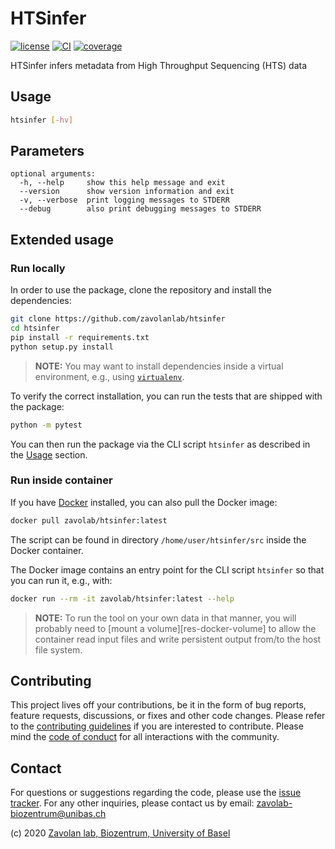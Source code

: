 # HTSinfer

[![license][badge-license]][badge-url-license]
[![CI][badge-ci]][badge-url-ci]
[![coverage][badge-coverage]][badge-url-coverage]

HTSinfer infers metadata from High Throughput Sequencing (HTS) data

## Usage

```sh
htsinfer [-hv]
```

## Parameters

```console
optional arguments:
  -h, --help     show this help message and exit
  --version      show version information and exit
  -v, --verbose  print logging messages to STDERR
  --debug        also print debugging messages to STDERR
```

## Extended usage

### Run locally

In order to use the package, clone the repository and install the dependencies:

```sh
git clone https://github.com/zavolanlab/htsinfer
cd htsinfer
pip install -r requirements.txt
python setup.py install
```

> **NOTE:** You may want to install dependencies inside a virtual environment,
> e.g., using [`virtualenv`][res-virtualenv].

To verify the correct installation, you can run the tests that are shipped with
the package:

```sh
python -m pytest
```

You can then run the package via the CLI script `htsinfer` as described in the
[Usage](#Usage) section.

### Run inside container

If you have [Docker][res-docker] installed, you can also pull the Docker
image:

```sh
docker pull zavolab/htsinfer:latest
```

The script can be found in directory `/home/user/htsinfer/src` inside the
Docker container.

The Docker image contains an entry point for the CLI script `htsinfer` so that
you can run it, e.g., with:

```sh
docker run --rm -it zavolab/htsinfer:latest --help
```

> **NOTE:** To run the tool on your own data in that manner, you will probably
> need to [mount a volume][res-docker-volume] to allow the container read input
> files and write persistent output from/to the host file system.

## Contributing

This project lives off your contributions, be it in the form of bug reports,
feature requests, discussions, or fixes and other code changes. Please refer
to the [contributing guidelines](CONTRIBUTING.md) if you are interested to
contribute. Please mind the [code of conduct](CODE_OF_CONDUCT.md) for all
interactions with the community.

## Contact

For questions or suggestions regarding the code, please use the
[issue tracker][res-issue-tracker]. For any other inquiries, please contact us
by email: <zavolab-biozentrum@unibas.ch>

(c) 2020 [Zavolan lab, Biozentrum, University of Basel][res-zavolab]

[badge-ci]: <https://travis-ci.com/zavolanlab/htsinfer.svg?branch=master>
[badge-coverage]: <https://img.shields.io/coveralls/github/zavolanlab/htsinfer/master>
[badge-license]: <https://img.shields.io/badge/license-Apache%202.0-orange.svg?style=flat&color=important>
[badge-url-ci]: <https://travis-ci.com/zavolanlab/htsinfer>
[badge-url-coverage]: <https://coveralls.io/github/zavolanlab/htsinfer>
[badge-url-license]: <http://www.apache.org/licenses/LICENSE-2.0>
[res-docker]: <https://www.docker.com/>
[res-docker-vol]: <https://docs.docker.com/storage/volumes/>
[res-issue-tracker]: <https://github.com/zavolanlab/htsinfer/issues>
[res-virtualenv]: <https://virtualenv.pypa.io/en/latest/>
[res-zavolab]: <https://zavolan.biozentrum.unibas.ch/>
